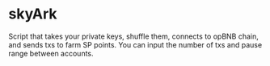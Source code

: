 # skyArk
Script that takes your private keys, shuffle them,  connects to opBNB chain, and sends txs to farm SP points. You can input the number of txs and pause range between accounts.
